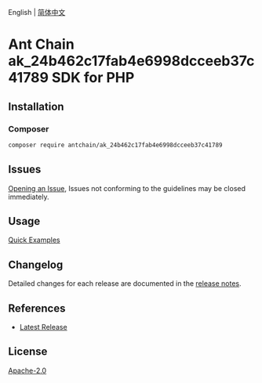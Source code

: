 English | [简体中文](README-CN.md)

# Ant Chain ak_24b462c17fab4e6998dcceeb37c41789 SDK for PHP

## Installation

### Composer

```bash
composer require antchain/ak_24b462c17fab4e6998dcceeb37c41789
```

## Issues

[Opening an Issue](https://github.com/alipay/antchain-openapi-prod-sdk/issues/new), Issues not conforming to the guidelines may be closed immediately.

## Usage

[Quick Examples](https://github.com/alipay/antchain-openapi-prod-sdk/blob/master/docs/0-Examples-EN.md#quick-examples)

## Changelog

Detailed changes for each release are documented in the [release notes](./ChangeLog.txt).

## References

* [Latest Release](https://github.com/antchain-openapi-sdk-php)

## License

[Apache-2.0](http://www.apache.org/licenses/LICENSE-2.0)
